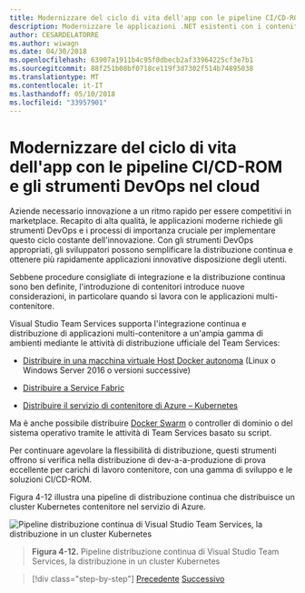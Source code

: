 ```yaml
---
title: Modernizzare del ciclo di vita dell'app con le pipeline CI/CD-ROM e gli strumenti DevOps nel cloud
description: Modernizzare le applicazioni .NET esistenti con i contenitori di Windows e Cloud di Azure | Modernizzare del ciclo di vita dell'app con le pipeline CI/CD e gli strumenti DevOps nel cloud
author: CESARDELATORRE
ms.author: wiwagn
ms.date: 04/30/2018
ms.openlocfilehash: 63907a1911b4c95f0dbecb2af33964225cf3e7b1
ms.sourcegitcommit: 88f251b08bf0718ce119f3d7302f514b74895038
ms.translationtype: MT
ms.contentlocale: it-IT
ms.lasthandoff: 05/10/2018
ms.locfileid: "33957901"
---
```

# <a name="modernize-your-apps-lifecycle-with-cicd-pipelines-and-devops-tools-in-the-cloud"></a>Modernizzare del ciclo di vita dell'app con le pipeline CI/CD-ROM e gli strumenti DevOps nel cloud

Aziende necessario innovazione a un ritmo rapido per essere competitivi in marketplace. Recapito di alta qualità, le applicazioni moderne richiede gli strumenti DevOps e i processi di importanza cruciale per implementare questo ciclo costante dell'innovazione. Con gli strumenti DevOps appropriati, gli sviluppatori possono semplificare la distribuzione continua e ottenere più rapidamente applicazioni innovative disposizione degli utenti.

Sebbene procedure consigliate di integrazione e la distribuzione continua sono ben definite, l'introduzione di contenitori introduce nuove considerazioni, in particolare quando si lavora con le applicazioni multi-contenitore.

Visual Studio Team Services supporta l'integrazione continua e distribuzione di applicazioni multi-contenitore a un'ampia gamma di ambienti mediante le attività di distribuzione ufficiale del Team Services:

-   [Distribuire in una macchina virtuale Host Docker autonoma](https://docs.microsoft.com/vsts/build-release/apps/cd/deploy-docker-windowsvm) (Linux o Windows Server 2016 o versioni successive)

-   [Distribuire a Service Fabric](https://docs.microsoft.com/azure/service-fabric/service-fabric-tutorial-deploy-app-with-cicd-vsts)

-   [Distribuire il servizio di contenitore di Azure – Kubernetes](https://docs.microsoft.com/vsts/build-release/apps/cd/azure/deploy-container-kubernetes)

Ma è anche possibile distribuire [Docker Swarm](https://blogs.msdn.microsoft.com/jcorioland/2016/11/29/full-ci-cd-pipeline-to-deploy-multi-containers-application-on-azure-container-service-docker-swarm-using-visual-studio-team-services/) o controller di dominio o del sistema operativo tramite le attività di Team Services basato su script.

Per continuare agevolare la flessibilità di distribuzione, questi strumenti offrono si verifica nella distribuzione di dev-a-a-produzione di prova eccellente per carichi di lavoro contenitore, con una gamma di sviluppo e le soluzioni CI/CD-ROM.

Figura 4-12 illustra una pipeline di distribuzione continua che distribuisce un cluster Kubernetes contenitore nel servizio di Azure.

![Pipeline distribuzione continua di Visual Studio Team Services, la distribuzione in un cluster Kubernetes](./media/image12.png)

> **Figura 4-12.** Pipeline distribuzione continua di Visual Studio Team Services, la distribuzione in un cluster Kubernetes

>[!div class="step-by-step"]
[Precedente](modernize-your-apps-with-monitoring-and-telemetry.md)
[Successivo](migrate-to-hybrid-cloud-scenarios.md)
